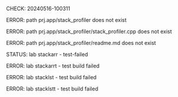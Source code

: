 CHECK: 20240516-100311
ERROR: path prj.app/stack_profiler does not exist
ERROR: path prj.app/stack_profiler/stack_profiler.cpp does not exist
ERROR: path prj.app/stack_profiler/readme.md does not exist
STATUS: lab stackarr - test-failed
ERROR: lab stackarrt - test build failed
ERROR: lab stacklst - test build failed
ERROR: lab stacklstt - test build failed
